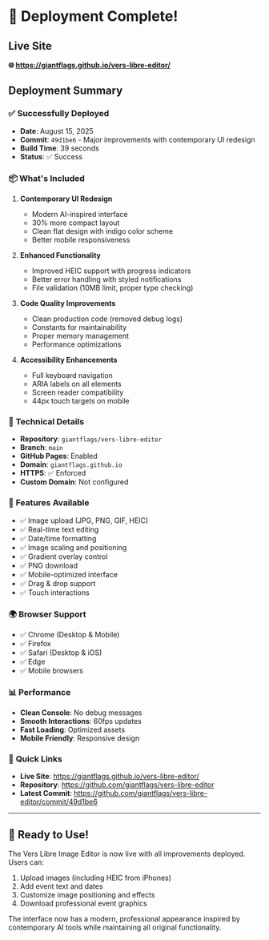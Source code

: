 # 🚀 Deployment Complete!

## Live Site
**🌐 https://giantflags.github.io/vers-libre-editor/**

## Deployment Summary

### ✅ **Successfully Deployed**
- **Date**: August 15, 2025
- **Commit**: `49d1be6` - Major improvements with contemporary UI redesign
- **Build Time**: 39 seconds
- **Status**: ✅ Success

### 📦 **What's Included**
1. **Contemporary UI Redesign**
   - Modern AI-inspired interface
   - 30% more compact layout
   - Clean flat design with indigo color scheme
   - Better mobile responsiveness

2. **Enhanced Functionality**
   - Improved HEIC support with progress indicators
   - Better error handling with styled notifications
   - File validation (10MB limit, proper type checking)

3. **Code Quality Improvements**
   - Clean production code (removed debug logs)
   - Constants for maintainability
   - Proper memory management
   - Performance optimizations

4. **Accessibility Enhancements**
   - Full keyboard navigation
   - ARIA labels on all elements
   - Screen reader compatibility
   - 44px touch targets on mobile

### 🔧 **Technical Details**
- **Repository**: `giantflags/vers-libre-editor`
- **Branch**: `main`
- **GitHub Pages**: Enabled
- **Domain**: `giantflags.github.io`
- **HTTPS**: ✅ Enforced
- **Custom Domain**: Not configured

### 📱 **Features Available**
- ✅ Image upload (JPG, PNG, GIF, HEIC)
- ✅ Real-time text editing
- ✅ Date/time formatting
- ✅ Image scaling and positioning
- ✅ Gradient overlay control
- ✅ PNG download
- ✅ Mobile-optimized interface
- ✅ Drag & drop support
- ✅ Touch interactions

### 🌍 **Browser Support**
- ✅ Chrome (Desktop & Mobile)
- ✅ Firefox
- ✅ Safari (Desktop & iOS)
- ✅ Edge
- ✅ Mobile browsers

### 📊 **Performance**
- **Clean Console**: No debug messages
- **Smooth Interactions**: 60fps updates
- **Fast Loading**: Optimized assets
- **Mobile Friendly**: Responsive design

### 🔗 **Quick Links**
- **Live Site**: https://giantflags.github.io/vers-libre-editor/
- **Repository**: https://github.com/giantflags/vers-libre-editor
- **Latest Commit**: https://github.com/giantflags/vers-libre-editor/commit/49d1be6

---

## 🎯 **Ready to Use!**
The Vers Libre Image Editor is now live with all improvements deployed. Users can:
1. Upload images (including HEIC from iPhones)
2. Add event text and dates
3. Customize image positioning and effects
4. Download professional event graphics

The interface now has a modern, professional appearance inspired by contemporary AI tools while maintaining all original functionality.